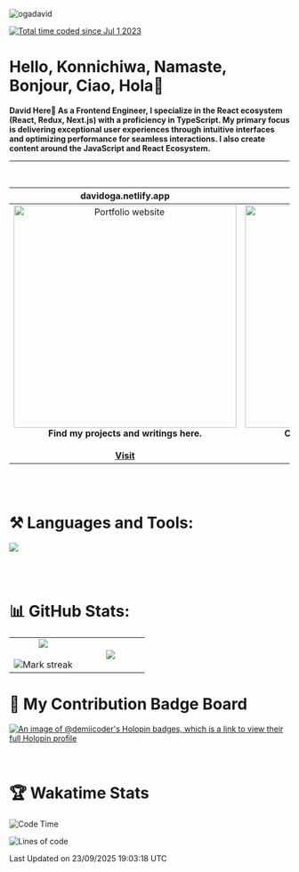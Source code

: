<p align="left"> <img src="https://komarev.com/ghpvc/?username=ogadavid&label=Profile%20views&color=0e75b6&style=flat" alt="ogadavid" /> </p>
<a href="https://wakatime.com/@b63ee84c-66eb-49b2-b18f-b4945d513937"><img src="https://wakatime.com/badge/user/b63ee84c-66eb-49b2-b18f-b4945d513937.svg" alt="Total time coded since Jul 1 2023" /></a>

<h1>Hello, Konnichiwa, Namaste, Bonjour, Ciao, Hola👋</h1>
<b>David Here👋 As a Frontend Engineer, I specialize in the React ecosystem (React, Redux, Next.js) with a proficiency in TypeScript. My primary focus is delivering exceptional user experiences through intuitive interfaces and optimizing performance for seamless interactions. I also create content around the JavaScript and React Ecosystem.</b>
<hr />
<br />

| davidoga.netlify.app | &nbsp;&nbsp;&nbsp;&nbsp;&nbsp;&nbsp;&nbsp;&nbsp;&nbsp;&nbsp;davidoga.hashnode.dev&nbsp;&nbsp;&nbsp;&nbsp;&nbsp;&nbsp;&nbsp;&nbsp;&nbsp;
|:-:|:-:|
|<a href="https://davidoga.netlify.app/"><img src="https://github.com/OgaDavid/OgaDavid/assets/104001201/e1ddc1c7-fb1b-4f25-8408-5fcef9c15db0" alt="Portfolio website" width="400"></a><br /><b>Find my projects and writings here.</b><br /><br /><a href="https://davidoga.netlify.app/">**Visit**</a> | <a href="https://davidoga.hashnode.dev/"><img src="https://github.com/OgaDavid/OgaDavid/assets/104001201/2c9dd6bb-76d4-4acd-bcf9-5f4d71117d93" alt="Blog" width="400"></a><br /><b>Check out articles written by me.</b><br /><br /><a href="https://davidoga.hashnode.dev/">**Visit**</a> |

<br/>
<br />
<h1 align="left">⚒ Languages and Tools:</h1>
<p>
  <a href="https://skillicons.dev">
    <img src="https://skillicons.dev/icons?i=html,css,tailwind,js,ts,react,redux,nextjs,postgres,mongodb,firebase,prisma,planetscale,jest,postman,git,github,gitlab,vercel,netlify,vscode,powershell,figma,vite,wordpress" />
  </a>
</p>
<br/>
<br />

# 📊 GitHub Stats:

<table align="center">
<tr border="none">
<td width="50%" align="center">
  
  <img  align="center"  src="https://github-readme-stats.vercel.app/api?username=OgaDavid&theme=react&show_icons=true&count_private=true" />
  <br></br>
  <img  title="🔥 Get streak stats for your profile at git.io/streak-stats" alt="Mark streak" src="https://github-readme-streak-stats.herokuapp.com/?user=OgaDavid&theme=react&hide_border=false" /> 
</td>

<td width="50%" align="center">

  <img  align="center"  src="https://github-readme-stats.anuraghazra1.vercel.app/api/top-langs/?username=OgaDavid&theme=react&hide_border=false&no-bg=true&no-frame=true&langs_count=10"/>
  
  </td>
</tr>
</table>

# 🥇 My Contribution Badge Board

[![An image of @demiicoder's Holopin badges, which is a link to view their full Holopin profile](https://holopin.me/demiicoder)](https://holopin.io/@demiicoder)

<br/>

# 🏆 Wakatime Stats

<!--START_SECTION:waka-->
![Code Time](http://img.shields.io/badge/Code%20Time-1%2C411%20hrs%2058%20mins-blue)

![Lines of code](https://img.shields.io/badge/From%20Hello%20World%20I%27ve%20Written-91.4%20million%20lines%20of%20code-blue)


 Last Updated on 23/09/2025 19:03:18 UTC
<!--END_SECTION:waka-->
<br />
